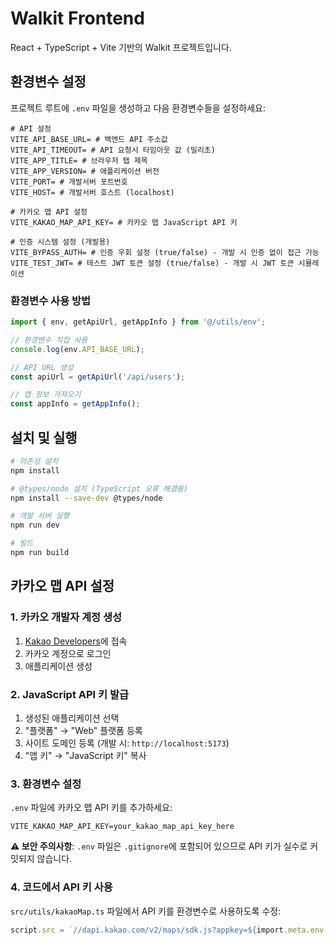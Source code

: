 # Walkit Frontend

React + TypeScript + Vite 기반의 Walkit 프로젝트입니다.

## 환경변수 설정

프로젝트 루트에 `.env` 파일을 생성하고 다음 환경변수들을 설정하세요:

```env
# API 설정
VITE_API_BASE_URL= # 백엔드 API 주소값
VITE_API_TIMEOUT= # API 요청시 타임아웃 값 (밀리초)
VITE_APP_TITLE= # 브라우저 탭 제목
VITE_APP_VERSION= # 애플리케이션 버전
VITE_PORT= # 개발서버 포트번호
VITE_HOST= # 개발서버 호스트 (localhost)

# 카카오 맵 API 설정
VITE_KAKAO_MAP_API_KEY= # 카카오 맵 JavaScript API 키

# 인증 시스템 설정 (개발용)
VITE_BYPASS_AUTH= # 인증 우회 설정 (true/false) - 개발 시 인증 없이 접근 가능
VITE_TEST_JWT= # 테스트 JWT 토큰 설정 (true/false) - 개발 시 JWT 토큰 시뮬레이션
```

### 환경변수 사용 방법

```typescript
import { env, getApiUrl, getAppInfo } from '@/utils/env';

// 환경변수 직접 사용
console.log(env.API_BASE_URL);

// API URL 생성
const apiUrl = getApiUrl('/api/users');

// 앱 정보 가져오기
const appInfo = getAppInfo();
```

## 설치 및 실행

```bash
# 의존성 설치
npm install

# @types/node 설치 (TypeScript 오류 해결용)
npm install --save-dev @types/node

# 개발 서버 실행
npm run dev

# 빌드
npm run build
```

## 카카오 맵 API 설정

### 1. 카카오 개발자 계정 생성

1. [Kakao Developers](https://developers.kakao.com/)에 접속
2. 카카오 계정으로 로그인
3. 애플리케이션 생성

### 2. JavaScript API 키 발급

1. 생성된 애플리케이션 선택
2. "플랫폼" → "Web" 플랫폼 등록
3. 사이트 도메인 등록 (개발 시: `http://localhost:5173`)
4. "앱 키" → "JavaScript 키" 복사

### 3. 환경변수 설정

`.env` 파일에 카카오 맵 API 키를 추가하세요:

```env
VITE_KAKAO_MAP_API_KEY=your_kakao_map_api_key_here
```

**⚠️ 보안 주의사항**: `.env` 파일은 `.gitignore`에 포함되어 있으므로 API 키가 실수로 커밋되지 않습니다.

### 4. 코드에서 API 키 사용

`src/utils/kakaoMap.ts` 파일에서 API 키를 환경변수로 사용하도록 수정:

```typescript
script.src = `//dapi.kakao.com/v2/maps/sdk.js?appkey=${import.meta.env.VITE_KAKAO_MAP_API_KEY}&autoload=false`;
```
